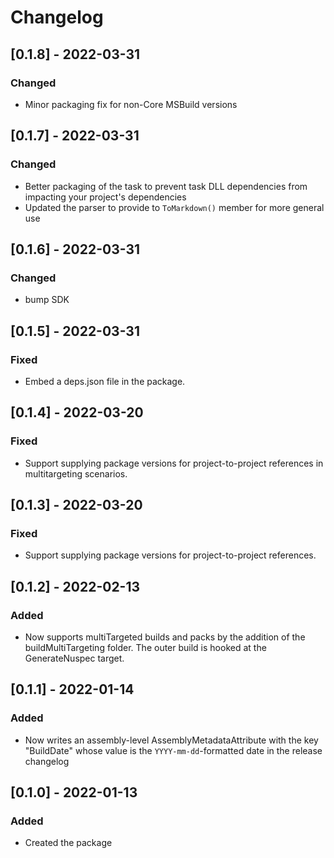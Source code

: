 # Changelog

## [0.1.8] - 2022-03-31

### Changed

- Minor packaging fix for non-Core MSBuild versions

## [0.1.7] - 2022-03-31

### Changed

- Better packaging of the task to prevent task DLL dependencies from impacting your project's dependencies
- Updated the parser to provide to `ToMarkdown()` member for more general use

## [0.1.6] - 2022-03-31

### Changed

- bump SDK

## [0.1.5] - 2022-03-31

### Fixed

- Embed a deps.json file in the package.

## [0.1.4] - 2022-03-20

### Fixed

- Support supplying package versions for project-to-project references in multitargeting scenarios.


## [0.1.3] - 2022-03-20

### Fixed

- Support supplying package versions for project-to-project references.

## [0.1.2] - 2022-02-13

### Added

- Now supports multiTargeted builds and packs by the addition of the buildMultiTargeting folder. The outer build is hooked at the GenerateNuspec target.

## [0.1.1] - 2022-01-14

### Added

- Now writes an assembly-level AssemblyMetadataAttribute with the key "BuildDate" whose value is the `YYYY-mm-dd`-formatted date in the release changelog

## [0.1.0] - 2022-01-13

### Added

- Created the package